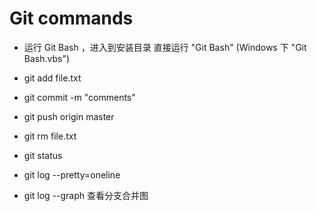 # Git commands

* 运行 Git Bash ，进入到安装目录 直接运行 "Git Bash" (Windows 下 "Git Bash.vbs")

- git add file.txt
- git commit -m "comments"
- git push origin master

- git rm file.txt

- git status

- git log --pretty=oneline

- git log --graph 查看分支合并图